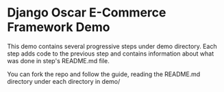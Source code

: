 # Django Oscar E-Commerce Framework Demo

This demo contains several progressive steps under demo directory. Each step adds code to the previous step and contains information about what was done in step's README.md file.

You can fork the repo and follow the guide, reading the README.md directory under each directory in demo/
